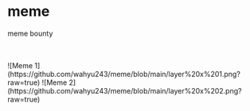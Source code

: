 # meme
meme bounty


<br>
<br>
![Meme 1](https://github.com/wahyu243/meme/blob/main/layer%20x%201.png?raw=true)
![Meme 2](https://github.com/wahyu243/meme/blob/main/layer%20x%202.png?raw=true)
